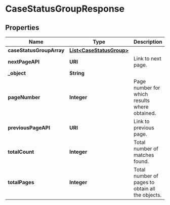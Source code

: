

# CaseStatusGroupResponse


## Properties

| Name | Type | Description | Notes |
|------------ | ------------- | ------------- | -------------|
|**caseStatusGroupArray** | [**List&lt;CaseStatusGroup&gt;**](CaseStatusGroup.md) |  |  |
|**nextPageAPI** | **URI** | Link to next page. |  |
|**_object** | **String** |  |  |
|**pageNumber** | **Integer** | Page number for which results where obtained. |  |
|**previousPageAPI** | **URI** | Link to previous page. |  |
|**totalCount** | **Integer** | Total number of matches found. |  |
|**totalPages** | **Integer** | Total number of pages to obtain all the objects. |  |



